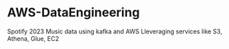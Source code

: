 # AWS-DataEngineering
Spotify 2023 Music data using kafka and AWS Lleveraging services like S3, Athena, Glue, EC2
